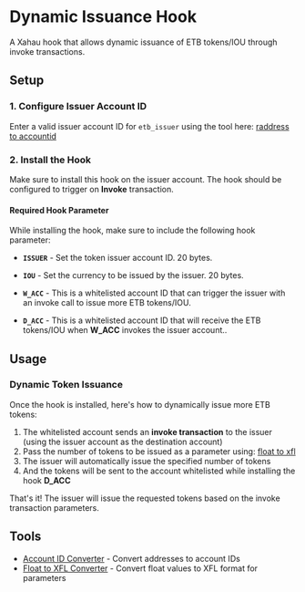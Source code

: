 # Dynamic Issuance Hook

A Xahau hook that allows dynamic issuance of ETB tokens/IOU through invoke transactions.

## Setup

### 1. Configure Issuer Account ID

Enter a valid issuer account ID for `etb_issuer` using the tool here: [raddress to accountid](https://hooks.services/tools/raddress-to-accountid)

### 2. Install the Hook

Make sure to install this hook on the issuer account. The hook should be configured to trigger on **Invoke** transaction.

#### Required Hook Parameter

While installing the hook, make sure to include the following hook parameter:

- **`ISSUER`** - Set the token issuer account ID. 20 bytes.
- **`IOU`** - Set the currency to be issued by the issuer. 20 bytes.

- **`W_ACC`** - This is a whitelisted account ID that can trigger the issuer with an invoke call to issue more ETB tokens/IOU.
- **`D_ACC`** - This is a whitelisted account ID that will receive the ETB tokens/IOU when **W_ACC** invokes the issuer account..

## Usage

### Dynamic Token Issuance

Once the hook is installed, here's how to dynamically issue more ETB tokens:

1. The whitelisted account sends an **invoke transaction** to the issuer (using the issuer account as the destination account)
2. Pass the number of tokens to be issued as a parameter using: [float to xfl](https://hooks.services/tools/float-to-xfl)
3. The issuer will automatically issue the specified number of tokens
4. And the tokens will be sent to the account whitelisted while installing the hook **D_ACC**

That's it! The issuer will issue the requested tokens based on the invoke transaction parameters.

## Tools

- [Account ID Converter](https://hooks.services/tools/raddress-to-accountid) - Convert addresses to account IDs
- [Float to XFL Converter](https://hooks.services/tools/float-to-xfl) - Convert float values to XFL format for parameters
